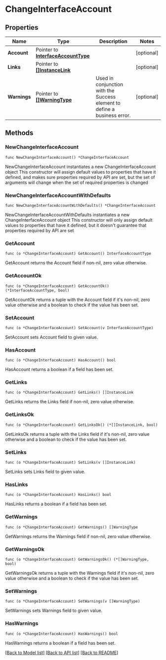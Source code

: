 # ChangeInterfaceAccount

## Properties

Name | Type | Description | Notes
------------ | ------------- | ------------- | -------------
**Account** | Pointer to [**InterfaceAccountType**](InterfaceAccountType.md) |  | [optional] 
**Links** | Pointer to [**[]InstanceLink**](InstanceLink.md) |  | [optional] 
**Warnings** | Pointer to [**[]WarningType**](WarningType.md) | Used in conjunction with the Success element to define a business error. | [optional] 

## Methods

### NewChangeInterfaceAccount

`func NewChangeInterfaceAccount() *ChangeInterfaceAccount`

NewChangeInterfaceAccount instantiates a new ChangeInterfaceAccount object
This constructor will assign default values to properties that have it defined,
and makes sure properties required by API are set, but the set of arguments
will change when the set of required properties is changed

### NewChangeInterfaceAccountWithDefaults

`func NewChangeInterfaceAccountWithDefaults() *ChangeInterfaceAccount`

NewChangeInterfaceAccountWithDefaults instantiates a new ChangeInterfaceAccount object
This constructor will only assign default values to properties that have it defined,
but it doesn't guarantee that properties required by API are set

### GetAccount

`func (o *ChangeInterfaceAccount) GetAccount() InterfaceAccountType`

GetAccount returns the Account field if non-nil, zero value otherwise.

### GetAccountOk

`func (o *ChangeInterfaceAccount) GetAccountOk() (*InterfaceAccountType, bool)`

GetAccountOk returns a tuple with the Account field if it's non-nil, zero value otherwise
and a boolean to check if the value has been set.

### SetAccount

`func (o *ChangeInterfaceAccount) SetAccount(v InterfaceAccountType)`

SetAccount sets Account field to given value.

### HasAccount

`func (o *ChangeInterfaceAccount) HasAccount() bool`

HasAccount returns a boolean if a field has been set.

### GetLinks

`func (o *ChangeInterfaceAccount) GetLinks() []InstanceLink`

GetLinks returns the Links field if non-nil, zero value otherwise.

### GetLinksOk

`func (o *ChangeInterfaceAccount) GetLinksOk() (*[]InstanceLink, bool)`

GetLinksOk returns a tuple with the Links field if it's non-nil, zero value otherwise
and a boolean to check if the value has been set.

### SetLinks

`func (o *ChangeInterfaceAccount) SetLinks(v []InstanceLink)`

SetLinks sets Links field to given value.

### HasLinks

`func (o *ChangeInterfaceAccount) HasLinks() bool`

HasLinks returns a boolean if a field has been set.

### GetWarnings

`func (o *ChangeInterfaceAccount) GetWarnings() []WarningType`

GetWarnings returns the Warnings field if non-nil, zero value otherwise.

### GetWarningsOk

`func (o *ChangeInterfaceAccount) GetWarningsOk() (*[]WarningType, bool)`

GetWarningsOk returns a tuple with the Warnings field if it's non-nil, zero value otherwise
and a boolean to check if the value has been set.

### SetWarnings

`func (o *ChangeInterfaceAccount) SetWarnings(v []WarningType)`

SetWarnings sets Warnings field to given value.

### HasWarnings

`func (o *ChangeInterfaceAccount) HasWarnings() bool`

HasWarnings returns a boolean if a field has been set.


[[Back to Model list]](../README.md#documentation-for-models) [[Back to API list]](../README.md#documentation-for-api-endpoints) [[Back to README]](../README.md)


